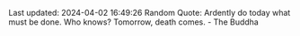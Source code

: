 Last updated: 2024-04-02 16:49:26
Random Quote: Ardently do today what must be done. Who knows? Tomorrow, death comes. - The Buddha